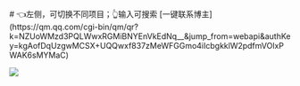 
<ScrollingNotice />
# 👈左侧，可切换不同项目；👆输入可搜索
[一键联系博主](https://qm.qq.com/cgi-bin/qm/qr?k=NZUoWMzd3PQLWwxRGMiBNYEnVkEdNq__&jump_from=webapi&authKey=kgAofDqUzgwMCSX+UQQwxf837zMeWFGGmo4iIcbgkklW2pdfmVOlxPWAK6sMYMaC)

![](http://cdn.qiniu.liyansheng.top/img/DM_20241118184856_001-removebg-preview.png)

<MyGlobalComponent />
